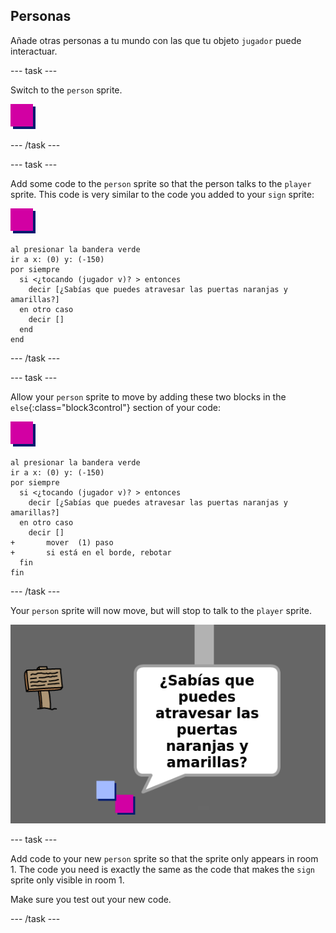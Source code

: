 ## Personas

Añade otras personas a tu mundo con las que tu objeto `jugador` puede interactuar.

\--- task \---

Switch to the `person` sprite.

![Person sprite](images/person.png)

\--- /task \---

\--- task \---

Add some code to the `person` sprite so that the person talks to the `player` sprite. This code is very similar to the code you added to your `sign` sprite:

![persona](images/person.png)

```blocks3
al presionar la bandera verde
ir a x: (0) y: (-150)
por siempre 
  si <¿tocando (jugador v)? > entonces 
    decir [¿Sabías que puedes atravesar las puertas naranjas y amarillas?]
  en otro caso
    decir []
  end
end
```

\--- /task \---

\--- task \---

Allow your `person` sprite to move by adding these two blocks in the `else`{:class="block3control"} section of your code:

![person](images/person.png)

```blocks3
al presionar la bandera verde
ir a x: (0) y: (-150)
por siempre 
  si <¿tocando (jugador v)? > entonces 
    decir [¿Sabías que puedes atravesar las puertas naranjas y amarillas?]
  en otro caso
    decir []
+       mover  (1) paso
+       si está en el borde, rebotar
  fin
fin
```

\--- /task \---

Your `person` sprite will now move, but will stop to talk to the `player` sprite.

![screenshot](images/world-person-test.png)

\--- task \---

Add code to your new `person` sprite so that the sprite only appears in room 1. The code you need is exactly the same as the code that makes the `sign` sprite only visible in room 1.

Make sure you test out your new code.

\--- /task \---